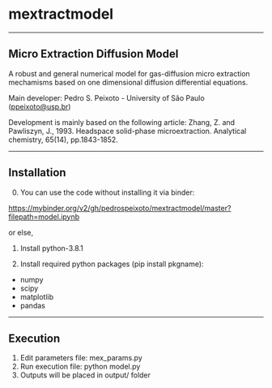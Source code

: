 # mextractmodel

--------------
Micro Extraction Diffusion Model
--------------

A robust and general numerical model for gas-diffusion micro extraction mechamisms based on one dimensional diffusion differential equations.

Main developer:
Pedro S. Peixoto - University of São Paulo (ppeixoto@usp.br)

Development is mainly based on the following article:
Zhang, Z. and Pawliszyn, J., 1993. Headspace solid-phase microextraction. Analytical chemistry, 65(14), pp.1843-1852.

--------------
 Installation
--------------
0) You can use the code without installing it via binder:

https://mybinder.org/v2/gh/pedrospeixoto/mextractmodel/master?filepath=model.ipynb

or else,

1) Install python-3.8.1

2) Install required python packages (pip install pkgname):
- numpy
- scipy
- matplotlib
- pandas

--------------
Execution
--------------

1) Edit parameters file: mex_params.py
2) Run execution file: python model.py
3) Outputs will be placed in output/ folder


